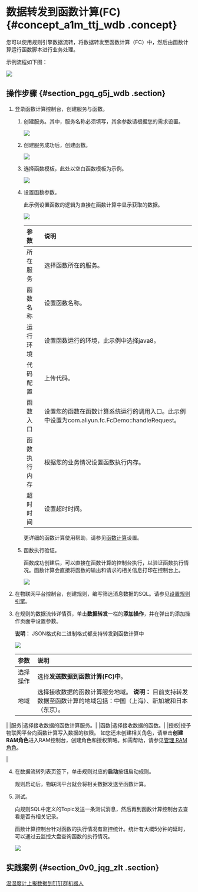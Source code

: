 # 数据转发到函数计算\(FC\) {#concept_a1m_ttj_wdb .concept}

您可以使用规则引擎数据流转，将数据转发至函数计算（FC）中，然后由函数计算运行函数脚本进行业务处理。

示例流程如下图：

![](http://static-aliyun-doc.oss-cn-hangzhou.aliyuncs.com/assets/img/7550/15631571513033_zh-CN.png)

## 操作步骤 {#section_pgq_g5j_wdb .section}

1.  登录函数计算控制台，创建服务与函数。
    1.  创建服务。其中，服务名称必须填写，其余参数请根据您的需求设置。

        ![](http://static-aliyun-doc.oss-cn-hangzhou.aliyuncs.com/assets/img/7550/15631571513039_zh-CN.png)

    2.  创建服务成功后，创建函数。

        ![](http://static-aliyun-doc.oss-cn-hangzhou.aliyuncs.com/assets/img/7550/15631571513036_zh-CN.png)

    3.  选择函数模板，此处以空白函数模板为示例。

        ![](http://static-aliyun-doc.oss-cn-hangzhou.aliyuncs.com/assets/img/7550/15631571523037_zh-CN.png)

    4.  设置函数参数。

        此示例设置函数的逻辑为直接在函数计算中显示获取的数据。

        ![](http://static-aliyun-doc.oss-cn-hangzhou.aliyuncs.com/assets/img/7550/15631571523038_zh-CN.png)

        |参数|说明|
        |:-|:-|
        |所在服务|选择函数所在的服务。|
        |函数名称|设置函数名称。|
        |运行环境|设置函数运行的环境，此示例中选择java8。|
        |代码配置|上传代码。|
        |函数入口|设置您的函数在函数计算系统运行的调用入口。此示例中设置为com.aliyun.fc.FcDemo::handleRequest。|
        |函数执行内存|根据您的业务情况设置函数执行内存。|
        |超时时间|设置超时时间。|

        更详细的函数计算使用帮助，请参见[函数计算](https://www.alibabacloud.com/help/product/50980.htm)设置。

    5.  函数执行验证。

        函数成功创建后，可以直接在函数计算的控制台执行，以验证函数执行情况。函数计算会直接将函数的输出和请求的相关信息打印在控制台上。

        ![](http://static-aliyun-doc.oss-cn-hangzhou.aliyuncs.com/assets/img/7550/15631571523040_zh-CN.png)

2.  在物联网平台控制台，创建规则，编写筛选消息数据的SQL。请参见[设置规则引擎](intl.zh-CN/用户指南/规则引擎/数据流转/设置数据流转规则.md#)。
3.  在规则的数据流转详情页，单击**数据转发**一栏的**添加操作**，并在弹出的添加操作页面中设置参数。

    **说明：** JSON格式和二进制格式都支持转发到函数计算中

    ![](http://static-aliyun-doc.oss-cn-hangzhou.aliyuncs.com/assets/img/7550/15631571533034_zh-CN.png)

    |参数|说明|
    |:-|:-|
    |选择操作|选择**发送数据到函数计算\(FC\)中**。|
    |地域|选择接收数据的函数计算服务地域。 **说明：** 目前支持转发数据至函数计算的地域包括：中国（上海）、新加坡和日本（东京）。

 |
    |服务|选择接收数据的函数计算服务。|
    |函数|选择接收数据的函数。|
    |授权|授予物联网平台向函数计算写入数据的权限。 如您还未创建相关角色，请单击**创建RAM角色**进入RAM控制台，创建角色和授权策略。如需帮助，请参见[管理 RAM 角色](https://www.alibabacloud.com/help/doc-detail/93691.htm)。

 |

4.  在数据流转列表页签下，单击规则对应的**启动**按钮启动规则。

    规则启动后，物联网平台就会将相关数据发送至函数计算。

5.  测试。

    向规则SQL中定义的Topic发送一条测试消息，然后再到函数计算控制台去查看是否有相关记录。

    函数计算控制台针对函数的执行情况有监控统计。统计有大概5分钟的延时，可以通过云监控大盘查询函数的执行情况。

    ![](http://static-aliyun-doc.oss-cn-hangzhou.aliyuncs.com/assets/img/7550/15631571533035_zh-CN.png)


## 实践案例 {#section_0v0_jqg_zlt .section}

[温湿度计上报数据到钉钉群机器人](../../../../intl.zh-CN/最佳实践/温湿度计上报数据到钉钉群机器人.md#)

